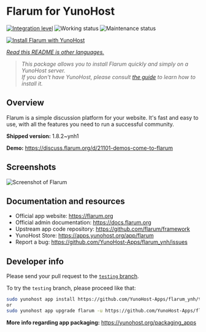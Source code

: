 <!--
N.B.: This README was automatically generated by <https://github.com/YunoHost/apps/tree/master/tools/readme_generator>
It shall NOT be edited by hand.
-->

# Flarum for YunoHost

[![Integration level](https://dash.yunohost.org/integration/flarum.svg)](https://dash.yunohost.org/appci/app/flarum) ![Working status](https://ci-apps.yunohost.org/ci/badges/flarum.status.svg) ![Maintenance status](https://ci-apps.yunohost.org/ci/badges/flarum.maintain.svg)

[![Install Flarum with YunoHost](https://install-app.yunohost.org/install-with-yunohost.svg)](https://install-app.yunohost.org/?app=flarum)

*[Read this README is other languages.](./ALL_README.md)*

> *This package allows you to install Flarum quickly and simply on a YunoHost server.*  
> *If you don't have YunoHost, please consult [the guide](https://yunohost.org/install) to learn how to install it.*

## Overview

Flarum is a simple discussion platform for your website. It's fast and easy to use, with all the features you need to run a successful community.

**Shipped version:** 1.8.2~ynh1

**Demo:** <https://discuss.flarum.org/d/21101-demos-come-to-flarum>

## Screenshots

![Screenshot of Flarum](./doc/screenshots/beta16.jpg)

## Documentation and resources

- Official app website: <https://flarum.org>
- Official admin documentation: <https://docs.flarum.org>
- Upstream app code repository: <https://github.com/flarum/framework>
- YunoHost Store: <https://apps.yunohost.org/app/flarum>
- Report a bug: <https://github.com/YunoHost-Apps/flarum_ynh/issues>

## Developer info

Please send your pull request to the [`testing` branch](https://github.com/YunoHost-Apps/flarum_ynh/tree/testing).

To try the `testing` branch, please proceed like that:

```bash
sudo yunohost app install https://github.com/YunoHost-Apps/flarum_ynh/tree/testing --debug
or
sudo yunohost app upgrade flarum -u https://github.com/YunoHost-Apps/flarum_ynh/tree/testing --debug
```

**More info regarding app packaging:** <https://yunohost.org/packaging_apps>
